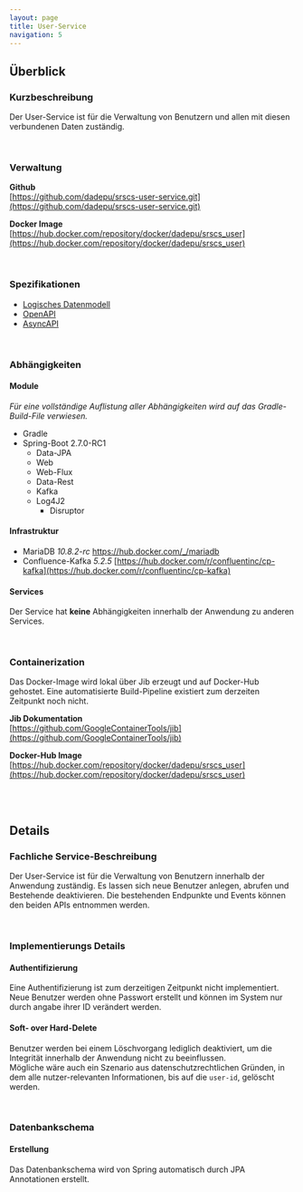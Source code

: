 ```yaml
---
layout: page
title: User-Service
navigation: 5
---
```


## Überblick

### Kurzbeschreibung

Der User-Service ist für die Verwaltung von Benutzern und allen mit diesen verbundenen Daten zuständig.

<br/>

### Verwaltung

**Github**  
[https://github.com/dadepu/srscs-user-service.git](https://github.com/dadepu/srscs-user-service.git)

**Docker Image**  
[https://hub.docker.com/repository/docker/dadepu/srscs_user](https://hub.docker.com/repository/docker/dadepu/srscs_user)

<br/>

### Spezifikationen

- [Logisches Datenmodell](/srscs-doc/ldm/ldm-user-service.png)
- [OpenAPI](/srscs-doc/api/user-service/openapi/)
- [AsyncAPI](/srscs-doc/api/user-service/asyncapi/)

<br/>

### Abhängigkeiten

#### Module

*Für eine vollständige Auflistung aller Abhängigkeiten wird auf das Gradle-Build-File verwiesen.*
- Gradle
- Spring-Boot 2.7.0-RC1
  - Data-JPA
  - Web
  - Web-Flux
  - Data-Rest
  - Kafka
  - Log4J2
    - Disruptor

#### Infrastruktur

- MariaDB *10.8.2-rc* https://hub.docker.com/_/mariadb
- Confluence-Kafka *5.2.5* [https://hub.docker.com/r/confluentinc/cp-kafka](https://hub.docker.com/r/confluentinc/cp-kafka)

#### Services

Der Service hat **keine** Abhängigkeiten innerhalb der Anwendung zu anderen Services.

<br/>

### Containerization

Das Docker-Image wird lokal über Jib erzeugt und auf Docker-Hub gehostet. Eine automatisierte Build-Pipeline existiert zum derzeiten Zeitpunkt noch nicht.

**Jib Dokumentation**  
[https://github.com/GoogleContainerTools/jib](https://github.com/GoogleContainerTools/jib)

**Docker-Hub Image**  
[https://hub.docker.com/repository/docker/dadepu/srscs_user](https://hub.docker.com/repository/docker/dadepu/srscs_user)

<br/>
<br/>

## Details

### Fachliche Service-Beschreibung

Der User-Service ist für die Verwaltung von Benutzern innerhalb der Anwendung zuständig. Es lassen sich neue Benutzer anlegen, abrufen und Bestehende deaktivieren. Die bestehenden Endpunkte und Events können den beiden APIs entnommen werden.

<br/>

### Implementierungs Details

#### Authentifizierung

Eine Authentifizierung ist zum derzeitigen Zeitpunkt nicht implementiert. Neue Benutzer werden ohne Passwort erstellt und können im System nur durch angabe ihrer ID verändert werden.

#### Soft- over Hard-Delete

Benutzer werden bei einem Löschvorgang lediglich deaktiviert, um die Integrität innerhalb der Anwendung nicht zu 
beeinflussen.  
Mögliche wäre auch ein Szenario aus datenschutzrechtlichen Gründen, in dem alle nutzer-relevanten 
Informationen, bis auf die `user-id`, gelöscht werden.

<br/>

### Datenbankschema

#### Erstellung

Das Datenbankschema wird von Spring automatisch durch JPA Annotationen erstellt.

<br/>
<br/>
<br/>